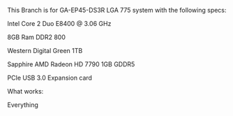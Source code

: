 This Branch is for GA-EP45-DS3R LGA 775 system with the following specs:

Intel Core 2 Duo E8400 @ 3.06 GHz

8GB Ram DDR2 800

Western Digital Green 1TB

Sapphire AMD Radeon HD 7790 1GB GDDR5

PCIe USB 3.0 Expansion card

What works:

Everything
